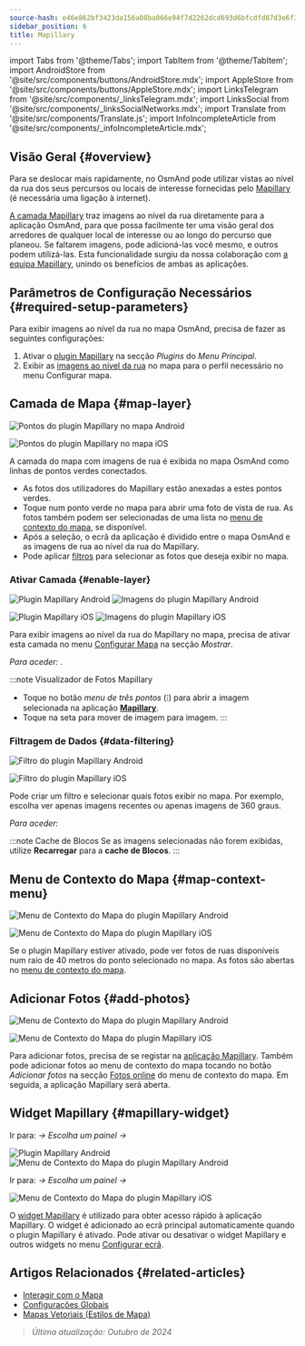 ```yaml
---
source-hash: e46e862bf3423da156a08ba066e94f7d2262dcd693d6bfcdfd87d3e6f3328253
sidebar_position: 6
title: Mapillary
---
```

import Tabs from '@theme/Tabs';
import TabItem from '@theme/TabItem';
import AndroidStore from '@site/src/components/buttons/AndroidStore.mdx';
import AppleStore from '@site/src/components/buttons/AppleStore.mdx';
import LinksTelegram from '@site/src/components/_linksTelegram.mdx';
import LinksSocial from '@site/src/components/_linksSocialNetworks.mdx';
import Translate from '@site/src/components/Translate.js';
import InfoIncompleteArticle from '@site/src/components/_infoIncompleteArticle.mdx';



## Visão Geral {#overview}

Para se deslocar mais rapidamente, no OsmAnd pode utilizar vistas ao nível da rua dos seus percursos ou locais de interesse fornecidas pelo [Mapillary](https://www.mapillary.com/) (é necessária uma ligação à internet).

[A camada Mapillary](https://www.mapillary.com/) traz imagens ao nível da rua diretamente para a aplicação OsmAnd, para que possa facilmente ter uma visão geral dos arredores de qualquer local de interesse ou ao longo do percurso que planeou. Se faltarem imagens, pode adicioná-las você mesmo, e outros podem utilizá-las. Esta funcionalidade surgiu da nossa colaboração com [a equipa Mapillary](https://www.mapillary.com/about), unindo os benefícios de ambas as aplicações.


## Parâmetros de Configuração Necessários {#required-setup-parameters}

Para exibir imagens ao nível da rua no mapa OsmAnd, precisa de fazer as seguintes configurações:

1. Ativar o [plugin Mapillary](../plugins/#enable--disable) na secção *Plugins* do *Menu Principal*.
2. Exibir as [imagens ao nível da rua](#enable-layer) no mapa para o perfil necessário no menu Configurar mapa.


## Camada de Mapa {#map-layer}

<Tabs groupId="operating-systems" queryString="current-os">

<TabItem value="android" label="Android">

![Pontos do plugin Mapillary no mapa Android](@site/static/img/plugins/mapillary/mapillary_plugin_points_android.png)

</TabItem>

<TabItem value="ios" label="iOS">

![Pontos do plugin Mapillary no mapa iOS](@site/static/img/plugins/mapillary/mapillary_plugin_points_ios.png)

</TabItem>

</Tabs>

A camada do mapa com imagens de rua é exibida no mapa OsmAnd como linhas de pontos verdes conectados.

- As fotos dos utilizadores do Mapillary estão anexadas a estes pontos verdes.
- Toque num ponto verde no mapa para abrir uma foto de vista de rua. As fotos também podem ser selecionadas de uma lista no [menu de contexto do mapa](#map-context-menu), se disponível.
- Após a seleção, o ecrã da aplicação é dividido entre o mapa OsmAnd e as imagens de rua ao nível da rua do Mapillary.
- Pode aplicar [filtros](#data-filtering) para selecionar as fotos que deseja exibir no mapa.


### Ativar Camada {#enable-layer}

<Tabs groupId="operating-systems" queryString="current-os">

<TabItem value="android" label="Android">

![Plugin Mapillary Android](@site/static/img/plugins/mapillary/mapilary_enable_layer_1_andr.png) ![Imagens do plugin Mapillary Android](@site/static/img/plugins/mapillary/mapilary_enable_layer_2_andr.png)

</TabItem>

<TabItem value="ios" label="iOS">

![Plugin Mapillary iOS](@site/static/img/plugins/mapillary/Mapilary_street_level_imagery_ios.png) ![Imagens do plugin Mapillary iOS](@site/static/img/plugins/mapillary/mapillary_plugin_images_ios.png)

</TabItem>

</Tabs>

Para exibir imagens ao nível da rua do Mapillary no mapa, precisa de ativar esta camada no menu [Configurar Mapa](../map/configure-map-menu.md) na secção *Mostrar*.

*Para aceder: <Translate ids="shared_string_menu,configure_map,street_level_imagery"/>*.

:::note Visualizador de Fotos Mapillary

- Toque no botão *menu de três pontos* (&#8285;) para abrir a imagem selecionada na aplicação [**Mapillary**](https://www.mapillary.com/mobile-apps).
- Toque na seta para mover de imagem para imagem.
:::


### Filtragem de Dados {#data-filtering}

<Tabs groupId="operating-systems" queryString="current-os">

<TabItem value="android" label="Android">

![Filtro do plugin Mapillary Android](@site/static/img/plugins/mapillary/mapillary_config_map_filter_andr.png)

</TabItem>

<TabItem value="ios" label="iOS">

![Filtro do plugin Mapillary iOS](@site/static/img/plugins/mapillary/mapillary_plugin_filter_ios.png)

</TabItem>

</Tabs>

Pode criar um filtro e selecionar quais fotos exibir no mapa. Por exemplo, escolha ver apenas imagens recentes ou apenas imagens de 360 graus.

*Para aceder: <Translate ids="shared_string_menu,configure_map,street_level_imagery"/>*

:::note Cache de Blocos
Se as imagens selecionadas não forem exibidas, utilize **Recarregar** para a **cache de Blocos**.
:::


## Menu de Contexto do Mapa {#map-context-menu}

<Tabs groupId="operating-systems" queryString="current-os">

<TabItem value="android" label="Android">

![Menu de Contexto do Mapa do plugin Mapillary Android](@site/static/img/plugins/mapillary/mapillary_plugin_context_menu_android.png)

</TabItem>

<TabItem value="ios" label="iOS">

![Menu de Contexto do Mapa do plugin Mapillary iOS](@site/static/img/plugins/mapillary/mapillary_plugin_context_menu_ios.png)

</TabItem>

</Tabs>

Se o plugin Mapillary estiver ativado, pode ver fotos de ruas disponíveis num raio de 40 metros do ponto selecionado no mapa. As fotos são abertas no [menu de contexto do mapa](../map/map-context-menu.md#online-photos).


## Adicionar Fotos {#add-photos}

<Tabs groupId="operating-systems" queryString="current-os">

<TabItem value="android" label="Android">

![Menu de Contexto do Mapa do plugin Mapillary Android](@site/static/img/plugins/mapillary/mapillary_add_photos_andr.png)

</TabItem>

<TabItem value="ios" label="iOS">

![Menu de Contexto do Mapa do plugin Mapillary iOS](@site/static/img/plugins/mapillary/mapillary_add_photos_ios.png)

</TabItem>

</Tabs>

Para adicionar fotos, precisa de se registar na [aplicação Mapillary](https://www.mapillary.com/mobile-apps). Também pode adicionar fotos ao menu de contexto do mapa tocando no botão *Adicionar fotos* na secção [Fotos online](../map/map-context-menu.md#online-photos) do menu de contexto do mapa. Em seguida, a aplicação Mapillary será aberta.


## Widget Mapillary {#mapillary-widget}

<Tabs groupId="operating-systems" queryString="current-os">

<TabItem value="android" label="Android">

Ir para: *<Translate android="true" ids="shared_string_menu,map_widget_config,shared_string_widgets"/> → Escolha um painel → <Translate android="true" ids="mapillary"/>*

![Plugin Mapillary Android](@site/static/img/plugins/mapillary/mapillary_widget_1_andr.png) ![Menu de Contexto do Mapa do plugin Mapillary Android](@site/static/img/plugins/mapillary/mapillary_widget_2_andr.png)

</TabItem>

<TabItem value="ios" label="iOS">

Ir para: *<Translate ios="true" ids="shared_string_menu,layer_map_appearance,shared_string_widgets"/> → Escolha um painel → <Translate ios="true" ids="mapillary"/>*

![Menu de Contexto do Mapa do plugin Mapillary iOS](@site/static/img/plugins/mapillary/mapillary_app_activation_ios.png)

</TabItem>

</Tabs>

O [widget Mapillary](../widgets/info-widgets.md#mapillary-widget) é utilizado para obter acesso rápido à aplicação Mapillary. O widget é adicionado ao ecrã principal automaticamente quando o plugin Mapillary é ativado. Pode ativar ou desativar o widget Mapillary e outros widgets no menu [Configurar ecrã](../widgets/configure-screen.md).


## Artigos Relacionados {#related-articles}

- [Interagir com o Mapa](../../user/map/interact-with-map.md)
- [Configurações Globais](../../user/personal/global-settings.md)
- [Mapas Vetoriais (Estilos de Mapa)](../../user/map/vector-maps.md)

> *Última atualização: Outubro de 2024*